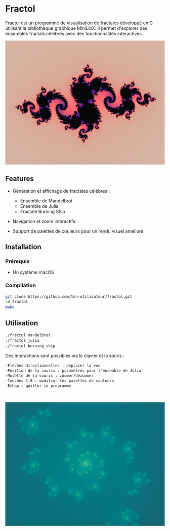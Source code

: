 
# Fractol

Fractol est un programme de visualisation de fractales développé en C utilisant la bibliothèque graphique MiniLibX. Il permet d'explorer des ensembles fractals célèbres avec des fonctionnalités interactives.

![Fractale](https://github.com/Itraya/fractol/blob/main/screenshots/Fractale.png?raw=true)


## Features

- Génération et affichage de fractales célèbres :
    - Ensemble de Mandelbrot
    - Ensemble de Julia
    - Fractale Burning Ship

- Navigation et zoom interactifs

- Support de palettes de couleurs pour un rendu visuel amélioré
## Installation

### Prérequis

- Un système macOS

### Compilation

```bash
git clone https://github.com/ton-utilisateur/fractol.git
cd fractol
make
```

## Utilisation

```bash
./fractol mandelbrot
./fractol julia
./fractol burning_ship
```
Des interactions sont possibles via le clavier et la souris :

    -Flèches directionnelles : déplacer la vue
    -Position de la souris : paramètres pour l'ensemble de Julia
    -Molette de la souris : zoomer/dézoomer
    -Touches 1-8 : modifier les palettes de couleurs
    -Échap : quitter le programme
    
<br>

![Fractale2](https://github.com/Itraya/fractol/blob/main/screenshots/Fractale2.png?raw=true)


